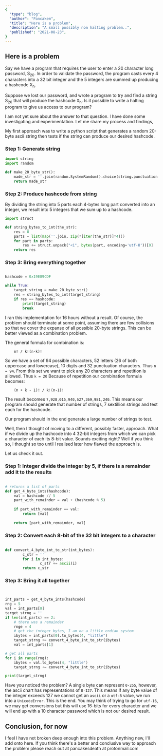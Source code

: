 ```yaml
---
{
  "type": "blog",
  "author": "Pancakem",
  "title": "Here is a problem",
  "description": "A small possibly non halting problem..",
  "published": "2021-08-23",
}
---
```


## Here is a problem

Say we have a program that requires the user to enter a 20 character long password, S<sub>20</sub>.
In order to validate the password, the program casts every 4 characters into a 32 bit integer
and the 5 integers are summed up producing a hashcode X<sub>h</sub>.

Suppose we lost our password, and wrote a program to try and find a string S<sub>20</sub> that will produce the 
hashcode X<sub>h</sub>. Is it possible to write a halting program to give us access to our program?

I am not yet sure about the answer to that question. I have done some investigating and experimentation. 
Let me share my process and findings,

My first approach was to write a python script that generates a random 20-byte ascii string 
then tests if the string can produce our desired hashcode.


### Step 1: Generate string

```python 
import string
import random

def make_20_byte_str():
	made_str = ''.join(random.SystemRandom().choice(string.punctuation + string.ascii_uppercase + string.ascii_lowercase + string.digits) for _ in range(21))
	return made_str
```

### Step 2: Produce hashcode from string
By dividing the string into 5 parts each 4-bytes long part converted into an integer, we result into 5 integers that we sum up to a hashcode. 

``` python
import struct

def string_bytes_to_int(the_str):
	res = 0
	parts = list(map(''.join, zip(*[iter(the_str)]*4)))
	for part in parts:
		res += struct.unpack("<i", bytes(part, encoding='utf-8'))[0]
	return res
```

### Step 3: Bring everything together

```python

hashcode = 0x19E09CDF

while True:
	target_string = make_20_byte_str()
	res = string_bytes_to_int(target_string) 
	if res == hashcode:
		print(target_string)
		break
```

I ran this implementation for 16 hours without a result. Of course, the problem should terminate at some point, assuming there are few collisions so that 
we cover the expanse of all possible 20-byte strings.
This can be better viewed as a combination problem. 

The general formula for combination is:

```
	n! / k!(n-k)!
```

So we have a set of 94 possible characters, 52 letters (26 of both uppercase and lowercase), 10 digits and 32 punctuation characters. Thus `n = 94`. 
From this set we want to pick any 20 characters and repetition is allowed. Thus `k = 20`
Because of repetition our combination formula becomes:

```
	(n + k - 1)! / k!(n-1)!
```

The result becomes `7,928,015,940,627,369,981,240`. This means our program should generate that number of strings, 7 sextillion strings and test each for the hashcode.

   

Our program should in the end generate a large number of strings to test.

Well, then I thought of moving to a different, possibly faster, approach.
What if we divide up the hashcode into 4 32-bit integers from which we can pick a character of each its 8-bit value.
Sounds exciting right? Well if you think so, I thought so too until I realised later how flawed the approach is.

Let us check it out.

### Step 1: Integer divide the integer by 5, if there is a remainder add it to the results

```python
 
# returns a list of parts
def get_4_byte_ints(hashcode):
	val = hashcode // 5
	part_with_remainder = val + (hashcode % 5)
	
	if part_with_remainder == val:
		return [val]
	
	return [part_with_remainder, val]
```

### Step 2: Convert each 8-bit of the 32 bit integers to a character

```python
	
def convert_4_byte_int_to_str(int_bytes):
        c_str = ''
        for i in int_bytes:
                c_str += ascii(i)
        return c_str

```
### Step 3: Bring it all together

```python
	

int_parts = get_4_byte_ints(hashcode)
rng = 5
val = int_parts[0]
target_strng = ''
if len(int_parts) == 2:
	# there was a remainder
	rnge = 4
	# get the integer bytes, I am on a little endian system
	ibytes = int_parts[0].to_bytes(4, "little")
	target_strng += convert_4_byte_int_to_str(ibytes)
	val = int_parts[1]

# get all parts
for i in range(rng):
	ibytes = val.to_bytes(4, "little")
	target_strng += convert_4_byte_int_to_str(ibytes)

print(target_strng)
```

Have you noticed the problem? A single byte can represent `0-255`, however, the ascii chart has representations of `0-127`.
This means if any byte value of the integer exceeds 127 we cannot get an `ascii` or a `utf-8` value, we run into a `UnicodeError`. This is the end.
You may think of trying to go for `utf-16`, we may get conversions but this will use 16-bits for every character and we will end up with a 
10 character password which is not our desired result.


## Conclusion, for now

I feel I have not broken deep enough into this problem. Anything new, I'll add onto here. 
If you think there's a better and conclusive way to approach the problem please reach out
at pancakesdeath at protonmail.com

